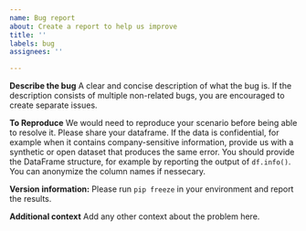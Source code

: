 ```yaml
---
name: Bug report
about: Create a report to help us improve
title: ''
labels: bug
assignees: ''

---
```


**Describe the bug**
A clear and concise description of what the bug is.
If the description consists of multiple non-related bugs, you are encouraged to create separate issues.

**To Reproduce**
We would need to reproduce your scenario before being able to resolve it. 
Please share your dataframe. 
If the data is confidential, for example when it contains company-sensitive information, provide us with a synthetic or open dataset that produces the same error. 
You should provide the DataFrame structure, for example by reporting the output of `df.info()`. 
You can anonymize the column names if nessecary.

**Version information:**
Please run `pip freeze` in your environment and report the results.

**Additional context**
Add any other context about the problem here.
